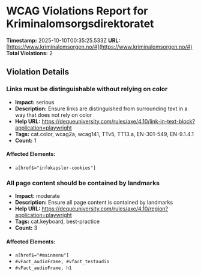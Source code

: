 # WCAG Violations Report for Kriminalomsorgsdirektoratet

**Timestamp:** 2025-10-10T00:35:25.533Z
**URL:** [https://www.kriminalomsorgen.no/#](https://www.kriminalomsorgen.no/#)
**Total Violations:** 2

## Violation Details

### Links must be distinguishable without relying on color

- **Impact:** serious
- **Description:** Ensure links are distinguished from surrounding text in a way that does not rely on color
- **Help URL:** https://dequeuniversity.com/rules/axe/4.10/link-in-text-block?application=playwright
- **Tags:** cat.color, wcag2a, wcag141, TTv5, TT13.a, EN-301-549, EN-9.1.4.1
- **Count:** 1

#### Affected Elements:

- `a[href$="infokapsler-cookies"]`

### All page content should be contained by landmarks

- **Impact:** moderate
- **Description:** Ensure all page content is contained by landmarks
- **Help URL:** https://dequeuniversity.com/rules/axe/4.10/region?application=playwright
- **Tags:** cat.keyboard, best-practice
- **Count:** 3

#### Affected Elements:

- `a[href$="#mainmenu"]`
- `#vFact_audioFrame, #vfact_testaudio`
- `#vFact_audioFrame, h1`
